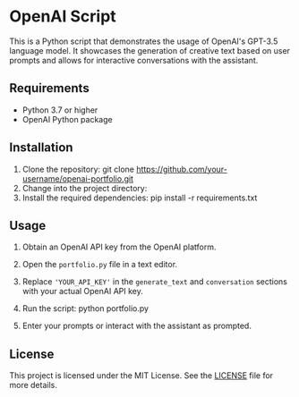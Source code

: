 # OpenAI Script

This is a Python script that demonstrates the usage of OpenAI's GPT-3.5 language model. It showcases the generation of creative text based on user prompts and allows for interactive conversations with the assistant.

## Requirements

- Python 3.7 or higher
- OpenAI Python package

## Installation

1. Clone the repository:
git clone https://github.com/your-username/openai-portfolio.git
2. Change into the project directory:
3. Install the required dependencies:
pip install -r requirements.txt



## Usage

1. Obtain an OpenAI API key from the OpenAI platform.

2. Open the `portfolio.py` file in a text editor.

3. Replace `'YOUR_API_KEY'` in the `generate_text` and `conversation` sections with your actual OpenAI API key.

4. Run the script: python portfolio.py

5. Enter your prompts or interact with the assistant as prompted.

## License

This project is licensed under the MIT License. See the [LICENSE](LICENSE) file for more details.




